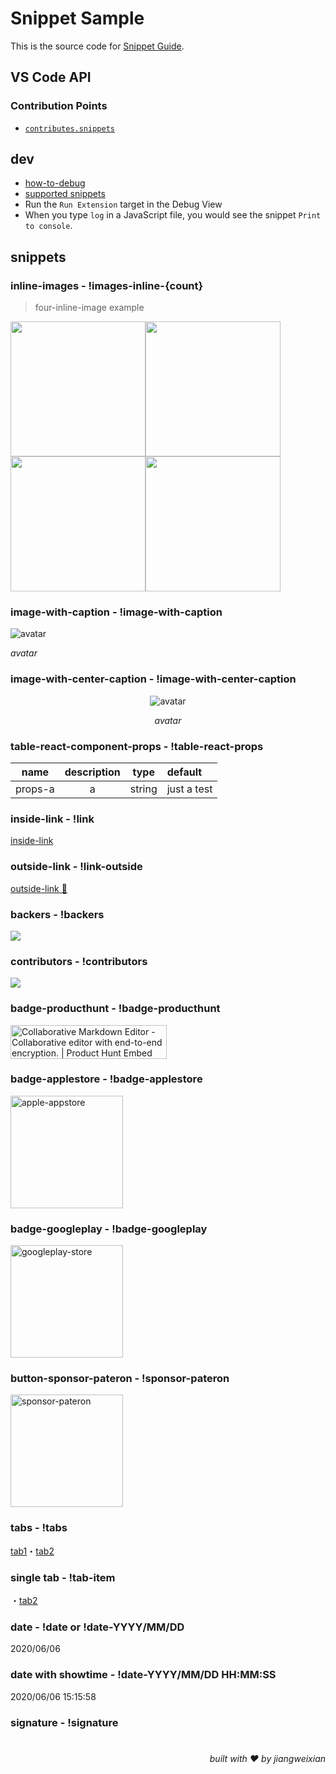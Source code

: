 # Snippet Sample

This is the source code for [Snippet Guide](https://code.visualstudio.com/api/language-extensions/snippet-guide).

## VS Code API

### Contribution Points

- [`contributes.snippets`](https://code.visualstudio.com/api/references/contribution-points#contributes.snippets)

## dev

- [how-to-debug](https://code.visualstudio.com/api/get-started/your-first-extension)
- [supported snippets](https://code.visualstudio.com/docs/editor/userdefinedsnippets)
- Run the `Run Extension` target in the Debug View
- When you type `log` in a JavaScript file, you would see the snippet `Print to console`.

## snippets

### inline-images - !images-inline-{count}
> four-inline-image example

<a><img src='https://avatars2.githubusercontent.com/u/6839576?s=460&u=ae20ee0b187d0c4f70cae7daa12ae09fb47b78a9&v=4' width='216' /></a><a><img src='https://avatars2.githubusercontent.com/u/6839576?s=460&u=ae20ee0b187d0c4f70cae7daa12ae09fb47b78a9&v=4' width='216' /></a><a><img src='https://avatars2.githubusercontent.com/u/6839576?s=460&u=ae20ee0b187d0c4f70cae7daa12ae09fb47b78a9&v=4' width='216' /></a><a><img src='https://avatars2.githubusercontent.com/u/6839576?s=460&u=ae20ee0b187d0c4f70cae7daa12ae09fb47b78a9&v=4' width='216' /></a>

### image-with-caption - !image-with-caption

![avatar](https://avatars2.githubusercontent.com/u/6839576?s=460&u=ae20ee0b187d0c4f70cae7daa12ae09fb47b78a9&v=4 "avatar")

*avatar*

### image-with-center-caption - !image-with-center-caption

<div align="center">

![avatar](https://avatars2.githubusercontent.com/u/6839576?s=460&u=ae20ee0b187d0c4f70cae7daa12ae09fb47b78a9&v=4 "avatar")

*avatar*

</div>

### table-react-component-props - !table-react-props

|name|description|type|default|
|:---:|:---:|:---:|:---|
|props-a|a|string|just a test|

### inside-link - !link

[inside-link](https://github.com/JiangWeixian/vscode-github-md-like-notion)

### outside-link - !link-outside

[outside-link 🔗](https://github.com/JiangWeixian/vscode-github-md-like-notion)

### backers - !backers

<a href="https://opencollective.com/react-three-fiber#backers" target="_blank">
  <img src="https://opencollective.com/react-three-fiber/backers.svg?width=890"/>
</a>

### contributors - !contributors

<a href="https://github.com/react-spring/react-three-fiber/graphs/contributors">
  <img src="https://opencollective.com/react-three-fiber/contributors.svg?width=890" />
</a>

### badge-producthunt - !badge-producthunt

<a href="https://www.producthunt.com/posts/collaborative-markdown-editor?utm_source=badge-featured&utm_medium=badge&utm_souce=badge-collaborative-markdown-editor" target="_blank"><img src="https://api.producthunt.com/widgets/embed-image/v1/featured.svg?post_id=91983&theme=light" alt="Collaborative Markdown Editor - Collaborative editor with end-to-end encryption. | Product Hunt Embed" style="width: 250px; height: 54px;" width="250px" height="54px" /></a>

### badge-applestore - !badge-applestore

<a src=''><img width='180' alt='apple-appstore' src='https://user-images.githubusercontent.com/6839576/83937447-42f3e280-a7ff-11ea-9ca6-b20a0a8d3f09.png'></a>

### badge-googleplay - !badge-googleplay

<a src=''><img width='180' alt='googleplay-store' src='https://user-images.githubusercontent.com/6839576/83937448-44250f80-a7ff-11ea-8998-b97dc4fb2395.png'></a>

### button-sponsor-pateron - !sponsor-pateron

<a src='https://www.patreon.com/jiangweixian'><img width='180' alt='sponsor-pateron' src='https://c5.patreon.com/external/logo/become_a_patron_button@2x.png'></a>

### tabs - !tabs

[tab1]()・[tab2]()

### single tab - !tab-item

・[tab2]()

### date - !date or !date-YYYY/MM/DD

2020/06/06

### date with showtime - !date-YYYY/MM/DD HH:MM:SS

2020/06/06 15:15:58

### signature - !signature

# 
<div align='right'>

*built with ❤️ by jiangweixian*

</div>